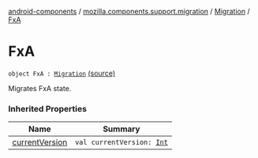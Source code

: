 [android-components](../../index.md) / [mozilla.components.support.migration](../index.md) / [Migration](index.md) / [FxA](./-fx-a.md)

# FxA

`object FxA : `[`Migration`](index.md) [(source)](https://github.com/mozilla-mobile/android-components/blob/master/components/support/migration/src/main/java/mozilla/components/support/migration/FennecMigrator.kt#L76)

Migrates FxA state.

### Inherited Properties

| Name | Summary |
|---|---|
| [currentVersion](current-version.md) | `val currentVersion: `[`Int`](https://kotlinlang.org/api/latest/jvm/stdlib/kotlin/-int/index.html) |
